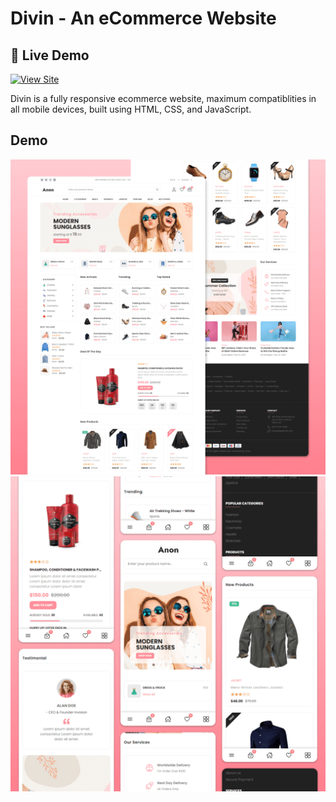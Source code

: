 # Divin - An eCommerce Website
## 🚀 Live Demo
[![View Site](https://img.shields.io/badge/Live%20Demo-Click%20Here-brightgreen?style=for-the-badge)](https://the-junior21.github.io/anon-ecommerce-store/)



Divin is a fully responsive ecommerce website, maximum compatiblities in all mobile devices, built using HTML, CSS, and JavaScript.

## Demo

![Divin Desktop Demo](./website-demo-image/desktop.png "Desktop Demo")
![Divin Mobile Demo](./website-demo-image/mobile.png "Mobile Demo")

